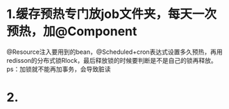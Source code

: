 
# 1.缓存预热专门放job文件夹，每天一次预热，加@Component
@Resource注入要用到的bean，@Scheduled+cron表达式设置多久预热，再用redisson的分布式锁Rlock，最后释放锁的时候要判断是不是自己的锁再释放。
ps：加锁就不能再加事务，会导致脏读

# 2.